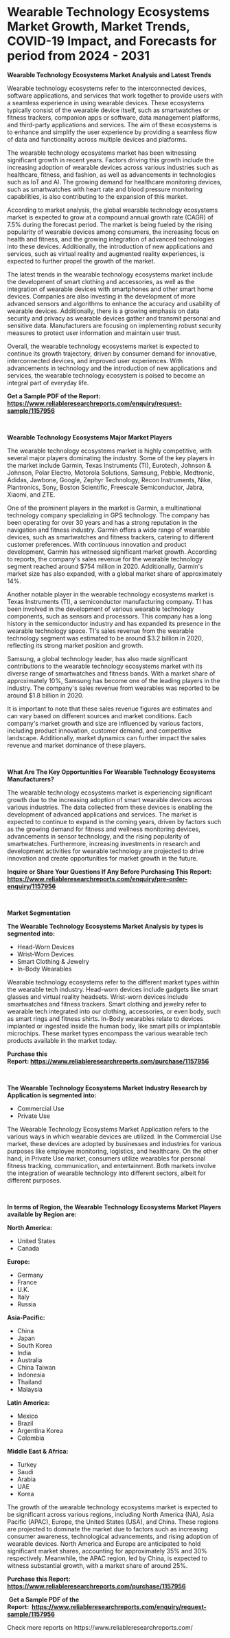 <p><h1>Wearable Technology Ecosystems Market Growth, Market Trends, COVID-19 Impact, and Forecasts for period from 2024 - 2031</h1></p><p><strong>Wearable Technology Ecosystems Market Analysis and Latest Trends</strong></p>
<p><p>Wearable technology ecosystems refer to the interconnected devices, software applications, and services that work together to provide users with a seamless experience in using wearable devices. These ecosystems typically consist of the wearable device itself, such as smartwatches or fitness trackers, companion apps or software, data management platforms, and third-party applications and services. The aim of these ecosystems is to enhance and simplify the user experience by providing a seamless flow of data and functionality across multiple devices and platforms.</p><p>The wearable technology ecosystems market has been witnessing significant growth in recent years. Factors driving this growth include the increasing adoption of wearable devices across various industries such as healthcare, fitness, and fashion, as well as advancements in technologies such as IoT and AI. The growing demand for healthcare monitoring devices, such as smartwatches with heart rate and blood pressure monitoring capabilities, is also contributing to the expansion of this market.</p><p>According to market analysis, the global wearable technology ecosystems market is expected to grow at a compound annual growth rate (CAGR) of 7.5% during the forecast period. The market is being fueled by the rising popularity of wearable devices among consumers, the increasing focus on health and fitness, and the growing integration of advanced technologies into these devices. Additionally, the introduction of new applications and services, such as virtual reality and augmented reality experiences, is expected to further propel the growth of the market.</p><p>The latest trends in the wearable technology ecosystems market include the development of smart clothing and accessories, as well as the integration of wearable devices with smartphones and other smart home devices. Companies are also investing in the development of more advanced sensors and algorithms to enhance the accuracy and usability of wearable devices. Additionally, there is a growing emphasis on data security and privacy as wearable devices gather and transmit personal and sensitive data. Manufacturers are focusing on implementing robust security measures to protect user information and maintain user trust.</p><p>Overall, the wearable technology ecosystems market is expected to continue its growth trajectory, driven by consumer demand for innovative, interconnected devices, and improved user experiences. With advancements in technology and the introduction of new applications and services, the wearable technology ecosystem is poised to become an integral part of everyday life.</p></p>
<p><strong>Get a Sample PDF of the Report:&nbsp; <a href="https://www.reliableresearchreports.com/enquiry/request-sample/1157956">https://www.reliableresearchreports.com/enquiry/request-sample/1157956</a></strong></p>
<p>&nbsp;</p>
<p><strong>Wearable Technology Ecosystems Major Market Players</strong></p>
<p><p>The wearable technology ecosystems market is highly competitive, with several major players dominating the industry. Some of the key players in the market include Garmin, Texas Instruments (TI), Eurotech, Johnson & Johnson, Polar Electro, Motorola Solutions, Samsung, Pebble, Medtronic, Adidas, Jawbone, Google, Zephyr Technology, Recon Instruments, Nike, Plantronics, Sony, Boston Scientific, Freescale Semiconductor, Jabra, Xiaomi, and ZTE.</p><p>One of the prominent players in the market is Garmin, a multinational technology company specializing in GPS technology. The company has been operating for over 30 years and has a strong reputation in the navigation and fitness industry. Garmin offers a wide range of wearable devices, such as smartwatches and fitness trackers, catering to different customer preferences. With continuous innovation and product development, Garmin has witnessed significant market growth. According to reports, the company's sales revenue for the wearable technology segment reached around $754 million in 2020. Additionally, Garmin's market size has also expanded, with a global market share of approximately 14%.</p><p>Another notable player in the wearable technology ecosystems market is Texas Instruments (TI), a semiconductor manufacturing company. TI has been involved in the development of various wearable technology components, such as sensors and processors. This company has a long history in the semiconductor industry and has expanded its presence in the wearable technology space. TI's sales revenue from the wearable technology segment was estimated to be around $3.2 billion in 2020, reflecting its strong market position and growth.</p><p>Samsung, a global technology leader, has also made significant contributions to the wearable technology ecosystems market with its diverse range of smartwatches and fitness bands. With a market share of approximately 10%, Samsung has become one of the leading players in the industry. The company's sales revenue from wearables was reported to be around $1.8 billion in 2020.</p><p>It is important to note that these sales revenue figures are estimates and can vary based on different sources and market conditions. Each company's market growth and size are influenced by various factors, including product innovation, customer demand, and competitive landscape. Additionally, market dynamics can further impact the sales revenue and market dominance of these players.</p></p>
<p>&nbsp;</p>
<p><strong>What Are The Key Opportunities For Wearable Technology Ecosystems Manufacturers?</strong></p>
<p><p>The wearable technology ecosystems market is experiencing significant growth due to the increasing adoption of smart wearable devices across various industries. The data collected from these devices is enabling the development of advanced applications and services. The market is expected to continue to expand in the coming years, driven by factors such as the growing demand for fitness and wellness monitoring devices, advancements in sensor technology, and the rising popularity of smartwatches. Furthermore, increasing investments in research and development activities for wearable technology are projected to drive innovation and create opportunities for market growth in the future.</p></p>
<p><strong>Inquire or Share Your Questions If Any Before Purchasing This Report: <a href="https://www.reliableresearchreports.com/enquiry/pre-order-enquiry/1157956">https://www.reliableresearchreports.com/enquiry/pre-order-enquiry/1157956</a></strong></p>
<p>&nbsp;</p>
<p><strong>Market Segmentation</strong></p>
<p><strong>The Wearable Technology Ecosystems Market Analysis by types is segmented into:</strong></p>
<p><ul><li>Head-Worn Devices</li><li>Wrist-Worn Devices</li><li>Smart Clothing & Jewelry</li><li>In-Body Wearables</li></ul></p>
<p><p>Wearable technology ecosystems refer to the different market types within the wearable tech industry. Head-worn devices include gadgets like smart glasses and virtual reality headsets. Wrist-worn devices include smartwatches and fitness trackers. Smart clothing and jewelry refer to wearable tech integrated into our clothing, accessories, or even body, such as smart rings and fitness shirts. In-Body wearables relate to devices implanted or ingested inside the human body, like smart pills or implantable microchips. These market types encompass the various wearable tech products available in the market today.</p></p>
<p><strong>Purchase this Report:&nbsp;<a href="https://www.reliableresearchreports.com/purchase/1157956">https://www.reliableresearchreports.com/purchase/1157956</a></strong></p>
<p>&nbsp;</p>
<p><strong>The Wearable Technology Ecosystems Market Industry Research by Application is segmented into:</strong></p>
<p><ul><li>Commercial Use</li><li>Private Use</li></ul></p>
<p><p>The Wearable Technology Ecosystems Market Application refers to the various ways in which wearable devices are utilized. In the Commercial Use market, these devices are adopted by businesses and industries for various purposes like employee monitoring, logistics, and healthcare. On the other hand, in Private Use market, consumers utilize wearables for personal fitness tracking, communication, and entertainment. Both markets involve the integration of wearable technology into different sectors, albeit for different purposes.</p></p>
<p>&nbsp;</p>
<p><strong>In terms of Region, the Wearable Technology Ecosystems Market Players available by Region are:</strong></p>
<p>
    <p> <strong> North America: </strong>
        <ul>
            <li>United States</li>
            <li>Canada</li>
        </ul>
        </p> 
    <p> <strong> Europe: </strong>
        <ul>
            <li>Germany</li>
            <li>France</li>
            <li>U.K.</li>
            <li>Italy</li>
            <li>Russia</li>
        </ul>
        </p> 
    <p> <strong> Asia-Pacific: </strong>
        <ul>
            <li>China</li>
            <li>Japan</li>
            <li>South Korea</li>
            <li>India</li>
            <li>Australia</li>
            <li>China Taiwan</li>
            <li>Indonesia</li>
            <li>Thailand</li>
            <li>Malaysia</li>
        </ul>
        </p> 
    <p> <strong> Latin America: </strong>
        <ul>
            <li>Mexico</li>
            <li>Brazil</li>
            <li>Argentina Korea</li>
            <li>Colombia</li>
        </ul>
        </p> 
    <p> <strong> Middle East & Africa: </strong>
        <ul>
            <li>Turkey</li>
            <li>Saudi</li>
            <li>Arabia</li>
            <li>UAE</li>
            <li>Korea</li>
        </ul>
    </p>
    </p>
<p><p>The growth of the wearable technology ecosystems market is expected to be significant across various regions, including North America (NA), Asia Pacific (APAC), Europe, the United States (USA), and China. These regions are projected to dominate the market due to factors such as increasing consumer awareness, technological advancements, and rising adoption of wearable devices. North America and Europe are anticipated to hold significant market shares, accounting for approximately 35% and 30% respectively. Meanwhile, the APAC region, led by China, is expected to witness substantial growth, with a market share of around 25%.</p></p>
<p><strong>Purchase this Report: <a href="https://www.reliableresearchreports.com/purchase/1157956">https://www.reliableresearchreports.com/purchase/1157956</a></strong></p>
<p>&nbsp;<strong>Get a Sample PDF of the Report:&nbsp;&nbsp;<a href="https://www.reliableresearchreports.com/enquiry/request-sample/1157956">https://www.reliableresearchreports.com/enquiry/request-sample/1157956</a></strong></p>
<p><strong></strong></p>
<p>Check more reports on https://www.reliableresearchreports.com/</p>